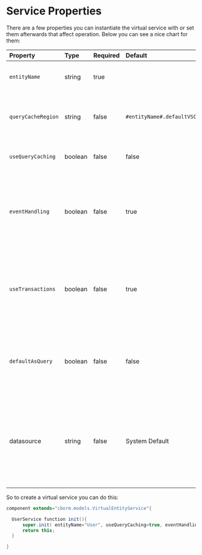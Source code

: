 # Service Properties

There are a few properties you can instantiate the virtual service with or set them afterwards that affect operation. Below you can see a nice chart for them:

| Property | Type | Required | Default | Description |
| :--- | :--- | :--- | :--- | :--- |
| `entityName` | string | true |  | The entity name to bind the virtual service with. |
| `queryCacheRegion` | string | false | `#entityName#.defaultVSCache` | The name of the secondary cache region to use when doing queries via this service |
| `useQueryCaching` | boolean | false | false | To enable the caching of queries used by this  service |
| `eventHandling` | boolean | false | true | Announce interception events on _new\(\)_ operations and _save\(\)_ operations: _ORMPostNew, ORMPreSave, ORMPostSave_ |
| `useTransactions` | boolean | false | true | Enables ColdFusion safe transactions around all operations that either save, delete or update ORM entities |
| `defaultAsQuery` | boolean | false | false | The bit that determines the default return value for `list(), executeQuery()` as query or array of objects |
| datasource | string | false | System Default | The default datasource to use for all transactions. If not set, we default it to the system datasource or the one declared in the persistent CFC. |

So to create a virtual service you can do this:

```java
component extends="cborm.models.VirtualEntityService"{

  UserService function init(){
      super.init( entityName="User", useQueryCaching=true, eventHandling=false );
      return this;    
  }

}
```

